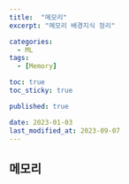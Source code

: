 ```yaml
---
title:  "메모리"
excerpt: "메모리 배경지식 정리"

categories:
  - ML
tags:
  - [Memory]

toc: true
toc_sticky: true

published: true

date: 2023-01-03
last_modified_at: 2023-09-07
---
```


## 메모리  
